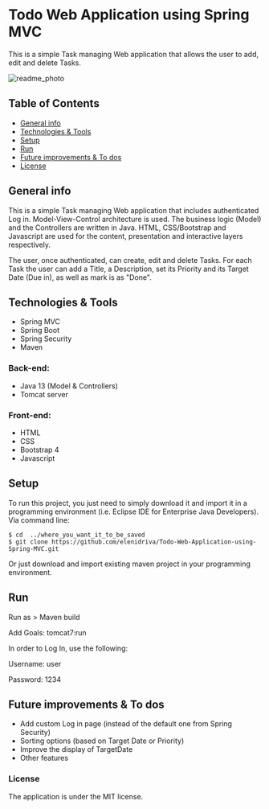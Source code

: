 # Todo Web Application using Spring MVC
This is a simple Task managing Web application that allows the user to add, edit and delete Tasks.

![readme_photo](https://i.ibb.co/tXD6Z2R/readme-photo.png)

## Table of Contents
* [General info](#general-info)
* [Technologies & Tools](#technologies--tools)
* [Setup](#setup)
* [Run](#run)
* [Future improvements & To dos](#future-improvements--to-dos)
* [License](#license)
## General info
This is a simple Task managing Web application that includes authenticated Log in. Model-View-Control architecture is used. The business logic (Model) and the Controllers are written in Java. HTML, CSS/Bootstrap and Javascript are used for the content, presentation and interactive layers respectively.

The user, once authenticated, can create, edit and delete Tasks. For each Task the user can add a Title, a Description, set its Priority and its Target Date (Due in), as well as mark is as "Done".

## Technologies & Tools
* Spring MVC
* Spring Boot
* Spring Security
* Maven

### Back-end:
* Java 13 (Model & Controllers)
* Tomcat server

### Front-end:
* HTML
* CSS
* Bootstrap 4
* Javascript


## Setup
To run this project, you just need to simply download it and import it in a programming environment (i.e. Eclipse IDE for Enterprise Java Developers).
Via command line:
```
$ cd  ../where_you_want_it_to_be_saved
$ git clone https://github.com/elenidriva/Todo-Web-Application-using-Spring-MVC.git
```
Or just download and import existing maven project in your programming environment.
## Run
Run as > Maven build

Add Goals: tomcat7:run

In order to Log In, use the following:

Username: user

Password: 1234

## Future improvements & To dos
* Add custom Log in page (instead of the default one from Spring Security)
* Sorting options (based on Target Date or Priority)
* Improve the display of TargetDate
* Other features

### License
The application is under the MIT license.
